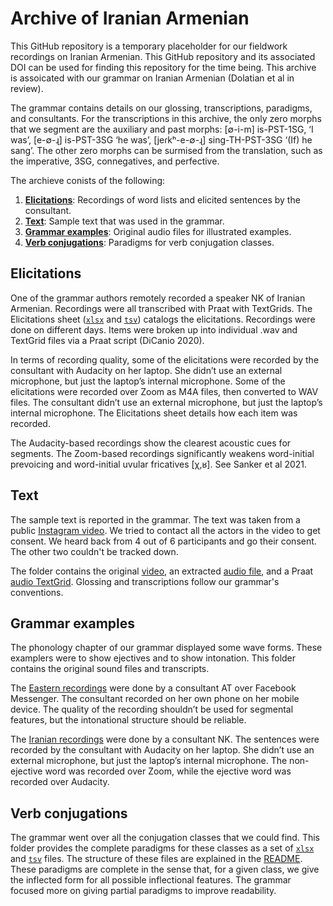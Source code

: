 # Archive of Iranian Armenian
This GitHub repository is a temporary placeholder for our fieldwork recordings on Iranian Armenian. This GitHub repository and its associated DOI can be used for finding this repository for the time being. This archive is assoicated with our grammar on Iranian Armenian (Dolatian et al in review).

The grammar contains details on our glossing, transcriptions, paradigms, and consultants. For the transcriptions in this archive, the only zero morphs that we segment are the auxiliary and past morphs: [∅-i-m]  is-PST-1SG, ‘I was’, [e-∅-ɻ] is-PST-3SG ‘he was’, [jeɾkʰ-e-∅-ɻ] sing-TH-PST-3SG ‘(If) he sang’. 
The other zero morphs can be surmised from the translation, such as the imperative, 3SG, connegatives, and perfective. 
 
The archieve conists of the following:

1) **[Elicitations](/Elicitations)**: Recordings of word lists and elicited sentences by the consultant. 
2) **[Text](/SampleText)**: Sample text that was used in the grammar. 
3) **[Grammar examples](/GrammarExamples)**: Original audio files for illustrated examples.
4) **[Verb conjugations](/VerbConjugation)**: Paradigms for verb conjugation classes.

## Elicitations
One of the grammar authors remotely recorded a speaker NK of Iranian Armenian. Recordings were all transcribed with Praat with TextGrids. The Elicitations sheet ([`xlsx`](/Elicitations/Elicitations.xlsx) and [`tsv`](/Elicitations/Elicitations.tsv)) catalogs the elicitations. Recordings were done on different days. Items were broken up into individual .wav and TextGrid files via a Praat script (DiCanio 2020). 

In terms of recording quality, some of the elicitations were recorded by the consultant with Audacity on her laptop. She didn’t use an external microphone, but just the laptop’s internal microphone.  Some of the elicitations were recorded over Zoom as M4A files, then converted to WAV files. The consultant didn’t use an external microphone, but just the laptop’s internal microphone. The Elicitations sheet details how each item was recorded. 

The Audacity-based recordings show the clearest acoustic cues for segments. The Zoom-based recordings significantly weakens word-initial prevoicing and word-initial uvular fricatives [χ,ʁ]. See Sanker et al 2021. 

## Text
The sample text is reported in the grammar. The text was taken from a public [Instagram video](https://www.instagram.com/tv/COWtIvUn4KA/). We tried to contact all the actors in the video to get consent. We heard back from 4 out of 6 participants and go their consent. The other two couldn't be tracked down. 

The folder contains the original [video](/SampleText/TextVideo.mp4), an extracted [audio file](/SampleText/TextAudio.wav), and a Praat [audio TextGrid](/SampleText/TextAudio.TextGrid). Glossing and transcriptions follow our grammar's conventions. 

## Grammar examples
The phonology chapter of our grammar displayed some wave forms. These examplers were to show ejectives and to show intonation. This folder contains the original sound files and transcripts. 

The [Eastern recordings](/GrammarExamples/EasternAT) were done by a consultant AT over Facebook Messenger. The consultant recorded on her own phone on her mobile device. The quality of the recording shouldn’t be used for segmental features, but the intonational structure should be reliable. 

The [Iranian recordings](/GrammarExamples/IranianNK) were done by a consultant NK. The sentences were recorded by the consultant with Audacity on her laptop. She didn’t use an external microphone, but just the laptop’s internal microphone. The non-ejective word was recorded over Zoom, while the ejective word was recorded over Audacity. 

## Verb conjugations
The grammar went over all the conjugation classes that we could find. This folder provides the complete paradigms for these classes as a set of [`xlsx`](/VerbConjugation/XLSX) and [`tsv`](/VerbConjugation/TSV) files. The structure of these files are explained in the [README](/VerbConjugation/README.md). These paradigms are complete in the sense that, for a given class, we give the inflected form for all possible inflectional features. The grammar focused more on giving partial paradigms to improve readability. 
